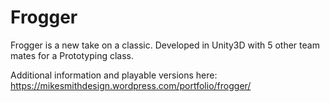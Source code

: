 # Frogger
Frogger is a new take on a classic. Developed in Unity3D with 5 other team mates for a Prototyping class.

Additional information and playable versions here: https://mikesmithdesign.wordpress.com/portfolio/frogger/
